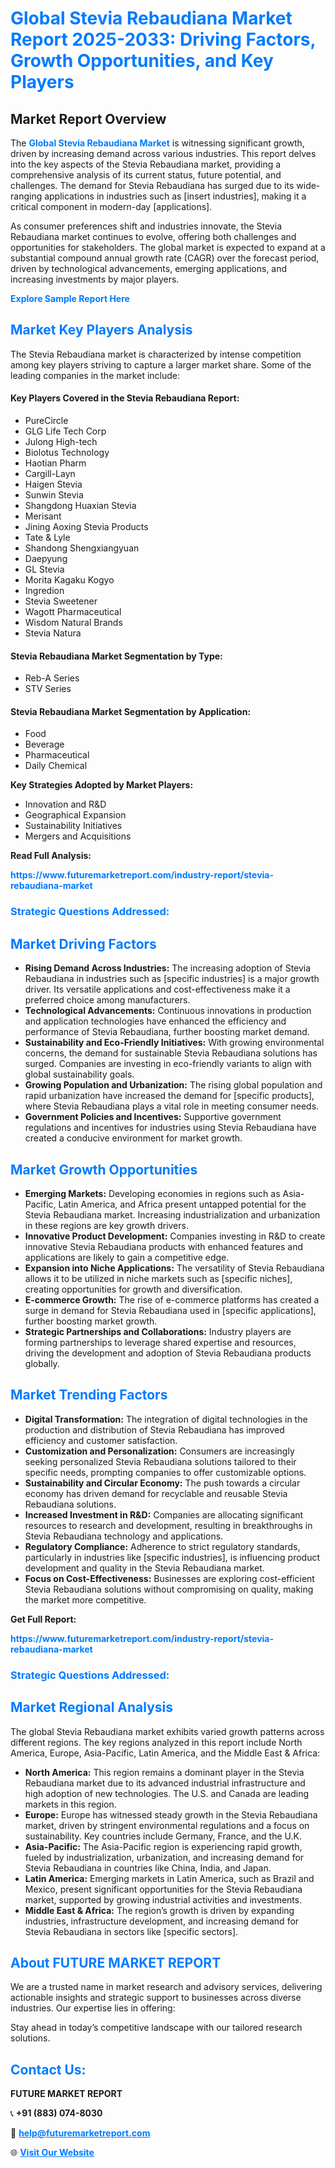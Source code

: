 <h1 style="color: #007BFF;">Global Stevia Rebaudiana Market Report 2025-2033: Driving Factors, Growth Opportunities, and Key Players</h1>

<section id="overview">
<h2>Market Report Overview</h2>
<p>The <a href="https://www.futuremarketreport.com/industry-report/stevia-rebaudiana-market" style="color: #007BFF; text-decoration: none;"><strong>Global Stevia Rebaudiana Market</strong></a> is witnessing significant growth, driven by increasing demand across various industries. This report delves into the key aspects of the Stevia Rebaudiana market, providing a comprehensive analysis of its current status, future potential, and challenges. The demand for Stevia Rebaudiana has surged due to its wide-ranging applications in industries such as [insert industries], making it a critical component in modern-day [applications].</p>
<p>As consumer preferences shift and industries innovate, the Stevia Rebaudiana market continues to evolve, offering both challenges and opportunities for stakeholders. The global market is expected to expand at a substantial compound annual growth rate (CAGR) over the forecast period, driven by technological advancements, emerging applications, and increasing investments by major players.</p>
</section>

<section id="overview">
<p><a href="https://www.futuremarketreport.com/request-sample/reportId=58703" style="color: #007BFF; text-decoration: none;"><strong>Explore Sample Report Here</strong></a></p>
</section>

<section id="key-players">
<h2 style="color: #007BFF;">Market Key Players Analysis</h2>
<p>The Stevia Rebaudiana market is characterized by intense competition among key players striving to capture a larger market share. Some of the leading companies in the market include:</p>
<h4>Key Players Covered in the Stevia Rebaudiana Report:</h4>
<ul><li>PureCircle</li><li>GLG Life Tech Corp</li><li>Julong High-tech</li><li>Biolotus Technology</li><li>Haotian Pharm</li><li>Cargill-Layn</li><li>Haigen Stevia</li><li>Sunwin Stevia</li><li>Shangdong Huaxian Stevia</li><li>Merisant</li><li>Jining Aoxing Stevia Products</li><li>Tate &amp; Lyle</li><li>Shandong Shengxiangyuan</li><li>Daepyung</li><li>GL Stevia</li><li>Morita Kagaku Kogyo</li><li>Ingredion</li><li>Stevia Sweetener</li><li>Wagott Pharmaceutical</li><li>Wisdom Natural Brands</li><li>Stevia Natura</li></ul>
<h4>Stevia Rebaudiana Market Segmentation by Type:</h4>
<ul><li>Reb-A Series</li><li>STV Series</li></ul>

<h4>Stevia Rebaudiana Market Segmentation by Application:</h4>
<ul><li>Food</li><li>Beverage</li><li>Pharmaceutical</li><li>Daily Chemical</li></ul>
<p><strong>Key Strategies Adopted by Market Players:</strong></p>
<ul>
<li>Innovation and R&D</li>
<li>Geographical Expansion</li>
<li>Sustainability Initiatives</li>
<li>Mergers and Acquisitions</li>
</ul>
</section>

<section>
<p><strong>Read Full Analysis: </strong></p><a href="https://www.futuremarketreport.com/industry-report/stevia-rebaudiana-market" style="color: #007BFF; text-decoration: none;"><strong>https://www.futuremarketreport.com/industry-report/stevia-rebaudiana-market</strong></a>
<h3 style="color: #007BFF;">Strategic Questions Addressed:</h3>
</section>

<section id="driving-factors">
<h2 style="color: #007BFF;">Market Driving Factors</h2>
<ul>
<li><strong>Rising Demand Across Industries:</strong> The increasing adoption of Stevia Rebaudiana in industries such as [specific industries] is a major growth driver. Its versatile applications and cost-effectiveness make it a preferred choice among manufacturers.</li>
<li><strong>Technological Advancements:</strong> Continuous innovations in production and application technologies have enhanced the efficiency and performance of Stevia Rebaudiana, further boosting market demand.</li>
<li><strong>Sustainability and Eco-Friendly Initiatives:</strong> With growing environmental concerns, the demand for sustainable Stevia Rebaudiana solutions has surged. Companies are investing in eco-friendly variants to align with global sustainability goals.</li>
<li><strong>Growing Population and Urbanization:</strong> The rising global population and rapid urbanization have increased the demand for [specific products], where Stevia Rebaudiana plays a vital role in meeting consumer needs.</li>
<li><strong>Government Policies and Incentives:</strong> Supportive government regulations and incentives for industries using Stevia Rebaudiana have created a conducive environment for market growth.</li>
</ul>
</section>

<section id="growth-opportunities">
<h2 style="color: #007BFF;">Market Growth Opportunities</h2>
<ul>
<li><strong>Emerging Markets:</strong> Developing economies in regions such as Asia-Pacific, Latin America, and Africa present untapped potential for the Stevia Rebaudiana market. Increasing industrialization and urbanization in these regions are key growth drivers.</li>
<li><strong>Innovative Product Development:</strong> Companies investing in R&D to create innovative Stevia Rebaudiana products with enhanced features and applications are likely to gain a competitive edge.</li>
<li><strong>Expansion into Niche Applications:</strong> The versatility of Stevia Rebaudiana allows it to be utilized in niche markets such as [specific niches], creating opportunities for growth and diversification.</li>
<li><strong>E-commerce Growth:</strong> The rise of e-commerce platforms has created a surge in demand for Stevia Rebaudiana used in [specific applications], further boosting market growth.</li>
<li><strong>Strategic Partnerships and Collaborations:</strong> Industry players are forming partnerships to leverage shared expertise and resources, driving the development and adoption of Stevia Rebaudiana products globally.</li>
</ul>
</section>

<section id="trending-factors">
<h2 style="color: #007BFF;">Market Trending Factors</h2>
<ul>
<li><strong>Digital Transformation:</strong> The integration of digital technologies in the production and distribution of Stevia Rebaudiana has improved efficiency and customer satisfaction.</li>
<li><strong>Customization and Personalization:</strong> Consumers are increasingly seeking personalized Stevia Rebaudiana solutions tailored to their specific needs, prompting companies to offer customizable options.</li>
<li><strong>Sustainability and Circular Economy:</strong> The push towards a circular economy has driven demand for recyclable and reusable Stevia Rebaudiana solutions.</li>
<li><strong>Increased Investment in R&D:</strong> Companies are allocating significant resources to research and development, resulting in breakthroughs in Stevia Rebaudiana technology and applications.</li>
<li><strong>Regulatory Compliance:</strong> Adherence to strict regulatory standards, particularly in industries like [specific industries], is influencing product development and quality in the Stevia Rebaudiana market.</li>
<li><strong>Focus on Cost-Effectiveness:</strong> Businesses are exploring cost-efficient Stevia Rebaudiana solutions without compromising on quality, making the market more competitive.</li>
</ul>
</section>

<section>
<p><strong>Get Full Report: </strong></p><a href="https://www.futuremarketreport.com/industry-report/stevia-rebaudiana-market" style="color: #007BFF; text-decoration: none;"><strong>https://www.futuremarketreport.com/industry-report/stevia-rebaudiana-market</strong></a>
<h3 style="color: #007BFF;">Strategic Questions Addressed:</h3>
</section>


<section id="regional-analysis">
<h2 style="color: #007BFF;">Market Regional Analysis</h2>
<p>The global Stevia Rebaudiana market exhibits varied growth patterns across different regions. The key regions analyzed in this report include North America, Europe, Asia-Pacific, Latin America, and the Middle East & Africa:</p>
<ul>
<li><strong>North America:</strong> This region remains a dominant player in the Stevia Rebaudiana market due to its advanced industrial infrastructure and high adoption of new technologies. The U.S. and Canada are leading markets in this region.</li>
<li><strong>Europe:</strong> Europe has witnessed steady growth in the Stevia Rebaudiana market, driven by stringent environmental regulations and a focus on sustainability. Key countries include Germany, France, and the U.K.</li>
<li><strong>Asia-Pacific:</strong> The Asia-Pacific region is experiencing rapid growth, fueled by industrialization, urbanization, and increasing demand for Stevia Rebaudiana in countries like China, India, and Japan.</li>
<li><strong>Latin America:</strong> Emerging markets in Latin America, such as Brazil and Mexico, present significant opportunities for the Stevia Rebaudiana market, supported by growing industrial activities and investments.</li>
<li><strong>Middle East & Africa:</strong> The region’s growth is driven by expanding industries, infrastructure development, and increasing demand for Stevia Rebaudiana in sectors like [specific sectors].</li>
</ul>
</section>

<footer>
<h2 style="color: #007BFF;">About FUTURE MARKET REPORT</h2>
<p>We are a trusted name in market research and advisory services, delivering actionable insights and strategic support to businesses across diverse industries. Our expertise lies in offering:</p>

<p>Stay ahead in today’s competitive landscape with our tailored research solutions.</p>

<h2 style="color: #007BFF;">Contact Us:</h2>
<p><strong>FUTURE MARKET REPORT</strong></p>
<p>📞 <strong>+91 (883) 074-8030</strong></p>
<p>📧 <strong><a href="mailto:help@futuremarketreport.com" style="color: #007BFF;">help@futuremarketreport.com</a></strong></p>
<p>🌐 <strong><a href="https://www.futuremarketreport.com/" style="color: #007BFF;">Visit Our Website</a></strong></p>
</footer>